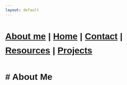 ```yaml
---
layout: default
---
```


#  [About me](./aboutme.html) | [Home](./index.html) | [Contact](./contactinfo.html) | [Resources](./resources.html) | [Projects](./projects.html)


<!DOCTYPE html>
<html lang="en">
<head>
  <meta charset="UTF-8">
  <meta name="viewport" content="width=device-width, initial-scale=1.0">
  <title>Typewriter Effect</title>
  <style>
    body {
      font-family: Arial, sans-serif;
      line-height: 1.6;
      padding: 20px;
    }
    .typewriter-container {
      display: inline-block;
      overflow: hidden;
      white-space: nowrap;
      border-right: 3px solid #000;
      animation: typing 5s steps(100, end), blink 0.7s step-end infinite;
      font-size: 18px;
      font-weight: bold;
    }
    @keyframes typing {
      from { width: 0; }
      to { width: 100%; }
    }
    @keyframes blink {
      from, to { border-color: transparent; }
      50% { border-color: black; }
    }
  </style>
</head>
<body>
  <h1># About Me</h1>
  <div id="typewriter" class="typewriter-container"></div>

  <script>
    const text = `
**Hi there! I'm Shane**, an IT professional with over a decade and a half of experience spanning various domains in technology. My journey in IT has allowed me to develop a broad skill set, ranging from network and system administration to cybersecurity and web development.

### Current Focus
I am currently pivoting towards becoming a **Security Operations Analyst**, with plans to transition into **Threat Intelligence** and **Penetration Testing**. My motivation is driven by a passion for protecting and securing digital infrastructures.

### Professional Background
I’ve evolved from working as a mobile, computer, and network technician to becoming deeply immersed in the world of cybersecurity. My journey has been shaped by various roles, including working as a Digital Specialist and Projectionist, where I managed both technical operations and digital systems. These experiences have honed my ability to tackle complex technical problems with creative solutions.

### Personal Interests
Outside of work, I’m an avid photographer, audiophile, and gamer. I enjoy exploring digital landscapes and honing my strategic thinking through gaming.

### Lifelong Learning
I believe that learning is a lifelong adventure. Whether I’m delving into the nuances of network security, experimenting with new culinary recipes, or exploring the latest photography techniques, my curiosity is the driving force behind all my endeavors.

### Commitment to Innovation
Beyond security, I’m dedicated to staying at the forefront of **tech innovation**. My ability to engineer high-quality prompts has led me to dive deep into AI and automation workflows, helping businesses and individuals optimize and secure their technology stacks.
    `;

    let i = 0;
    const speed = 50; // typing speed in milliseconds
    const container = document.getElementById('typewriter');

    function typeWriter() {
      if (i < text.length) {
        container.innerHTML += text.charAt(i);
        i++;
        setTimeout(typeWriter, speed);
      }
    }

    typeWriter();
  </script>
</body>
</html>
